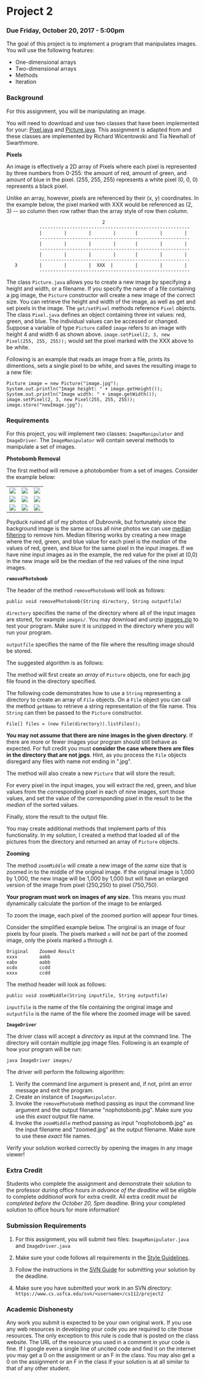 Project 2
=========

### Due Friday, October 20, 2017 - 5:00pm

The goal of this project is to implement a program that manipulates images. You will use the following features:

- One-dimensional arrays
- Two-dimensional arrays
- Methods
- Iteration

### Background

For this assignment, you will be manipulating an image.

You will need to download and use two classes that have been implemented for your: [Pixel.java](resources/Pixel.java) and [Picture.java](resources/Picture.java). This assignment is adapted from and these classes are implemented by Richard Wicentowski and Tia Newhall of Swarthmore.

**Pixels**

An image is effectively a 2D array of Pixels where each pixel is represented by three numbers from 0-255: the amount of red, amount of green, and amount of blue in the pixel.  (255, 255, 255) represents a white pixel (0, 0, 0) represents a black pixel.

Unlike an array, however, pixels are referenced by their (x, y) coordinates.  In the example below, the pixel marked with XXX would be referenced as (2, 3) -- so column then row rather than the array style of row then column.

```
                                   2 
            -------------------------------------------------------
            |        |        |        |       |        |        |
            -------------------------------------------------------
            |        |        |        |       |        |        |
            -------------------------------------------------------
            |        |        |        |       |        |        |
            -------------------------------------------------------
   3        |        |        |  XXX  |        |        |        |
            -------------------------------------------------------
```

The class `Picture.java` allows you to create a new image by specifying a height and width, or a filename.  If you specify the name of a file containing a jpg image, the `Picture` constructor will create a new image of the correct size.  You can retrieve the height and width of the image, as well as get and set pixels in the image.  The `get/setPixel` methods reference `Pixel` objects.  The class `Pixel.java` defines an object containing three int values: red, green, and blue.  The individual values can be accessed or changed.  Suppose a variable of type `Picture` called `image` refers to an image with height 4 and width 6 as shown above.  `image.setPixel(2, 3, new Pixel(255, 255, 255));` would set the pixel marked with the XXX above to be white.

Following is an  example that reads an image from a file, prints its dimentions, sets a single pixel to be white, and saves the resulting image to a new file:

```
Picture image = new Picture("image.jpg");
System.out.println("Image height: " + image.getHeight());
System.out.println("Image width: " + image.getWidth());
image.setPixel(2, 3, new Pixel(255, 255, 255));
image.store("newImage.jpg");
```                       

### Requirements

For this project, you will implement two classes: `ImageManipulator` and `ImageDriver`. The `ImageManipulator` will contain several methods to manipulate a set of images. 

**Photobomb Removal**

The first method will remove a photobomber from a set of images. Consider the example below:

<table>
	<tr>
		<td><img src="resources/IMG1.jpg"/></td>
		<td><img src="resources/IMG2.jpg"/></td>
		<td><img src="resources/IMG3.jpg"/></td>
	</tr>
	<tr>
		<td><img src="resources/IMG4.jpg"/></td>
		<td><img src="resources/IMG5.jpg"/></td>
		<td><img src="resources/IMG6.jpg"/></td>
	</tr>
	<tr>
		<td><img src="resources/IMG7.jpg"/></td>
		<td><img src="resources/IMG8.jpg"/></td>
		<td><img src="resources/IMG9.jpg"/></td>
	</tr>
	
</table>

Psyduck ruined all of my photos of Dubrovnik, but fortunately since the background image is the same across all nine photos we can use [median filtering](https://en.wikipedia.org/wiki/Median_filter) to remove him. Median filtering works by creating a new image where the red, green, and blue value for each pixel is the *median* of the values of red, green, and blue for the same pixel in the input images. If we have nine input images as in the example, the red value for the pixel at (0,0) in the new image will be the median of the red values of the nine input images.

**`removePhotobomb`**

The header of the method `removePhotobomb` will look as follows:

`public void removePhotobomb(String directory, String outputfile)`

`directory` specifies the name of the directory where all of the input images are stored, for example `images/`. You may download and unzip [images.zip](images.zip) to test your program. Make sure it is unzipped in the directory where you will run your program.

`outputfile` specifies the name of the file where the resulting image should be stored.

The suggested algorithm is as follows:

The method will first create an *array* of `Picture` objects, one for each jpg file found in the directory specified. 

The following code demonstrates how to use a `String` representing a directory to create an array of `File` objects. On a `File` object you can call the method `getName` to retrieve a string representation of the file name. This `String` can then be passed to the `Picture` constructor.

```
File[] files = (new File(directory)).listFiles();
```

**You may not assume that there are nine images in the given directory.** If there are more or fewer images your program should still behave as expected. For full credit you must **consider the case where there are files in the directory that are not jpgs**. Hint, as you process the `File` objects disregard any files with name not ending in ".jpg".

The method will also create a new `Picture` that will store the result.

For every pixel in the input images, you will extract the red, green, and blue values from the corresponding pixel in each of nine images, sort those values, and set the value of the corresponding pixel in the result to be the *median* of the sorted values.

Finally, store the result to the output file.

You may create additional methods that implement parts of this functionality. In my solution, I created a method that loaded all of the pictures from the directory and returned an array of `Picture` objects.

**Zooming**

The method `zoomMiddle` will create a new image of the *same* size that is zoomed in to the middle of the original image. If the original image is 1,000 by 1,000, the new image will be 1,000 by 1,000 but will have an enlarged version of the image from pixel (250,250) to pixel (750,750).

**Your program must work on images of any size.** This means you must dynamically calculate the portion of the image to be enlarged.

To zoom the image, each pixel of the zoomed portion will appear four times.

Consider the simplified example below. The original is an image of four pixels by four pixels. The pixels marked `x` will not be part of the zoomed image, only the pixels marked `a` through `d`.

```
Original	Zoomed Result
xxxx		aabb	
xabx		aabb
xcdx		ccdd
xxxx		ccdd
```

The method header will look as follows:

`public void zoomMiddle(String inputfile, String outputfile)`

`inputfile` is the name of the file containing the original image and `outputfile` is the name of the file where the zoomed image will be saved.

**`ImageDriver`**

The driver class will accept a *directory* as input at the command line. The directory will contain multiple jpg image files. Following is an example of how your program will be run:

```
java ImageDriver images/
```

The driver will perform the following algorithm:

1. Verify the command line argument is present and, if not, print an error message and exit the program.
2. Create an instance of `ImageManipulator`.
3. Invoke the `removePhotobomb` method passing as input the command line argument and the output filename "nophotobomb.jpg". Make sure you use this *exact* output file name.
3. Invoke the `zoomMiddle` method passing as input "nophotobomb.jpg" as the input filename and "zoomed.jpg" as the output filename. Make sure to use these *exact* file names.

Verify your solution worked correctly by opening the images in any image viewer!

### Extra Credit

Students who complete the assignment and demonstrate their solution to the professor during office hours *in advance of the deadline* will be eligible to complete *additional work* for extra credit. All extra credit *must be completed before the October 20, 5pm* deadline. Bring your completed solution to office hours for more information!

### Submission Requirements

1. For this assignment, you will submit two files: `ImageManipulator.java` and `ImageDriver.java`

2. Make sure your code follows all requirements in the [Style Guidelines](https://github.com/CS112-F17/notes/blob/master/style.md).

3. Follow the instructions in the [SVN Guide](https://github.com/CS112-F17/notes/blob/master/svn_guide.md) for submitting your solution by the deadline.

4. Make sure you have submitted your work in an SVN directory: `https://www.cs.usfca.edu/svn/<username>/cs112/project2`

### Academic Dishonesty

Any work you submit is expected to be your own original work. If you use any web resources in developing your code you are required to cite those resources. The only exception to this rule is code that is posted on the class website. The URL of the resource you used in a comment in your code is fine. If I google even a single line of uncited code and find it on the internet you may get a 0 on the assignment or an F in the class. You may also get a 0 on the assignment or an F in the class if your solution is at all similar to that of any other student.

